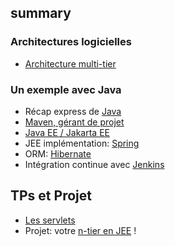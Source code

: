 ## summary

### Architectures logicielles

- [Architecture multi-tier](n_tier.md)

### Un exemple avec Java

- Récap express de [Java](java.md)
- [Maven, gérant de projet](java.md#maven)
- [Java EE / Jakarta EE](java.md#java-entreprise-edition--jakarta-ee-)
- JEE implémentation: [Spring](spring.md)
- ORM: [Hibernate](spring.md#hibernate)
- Intégration continue avec [Jenkins](jenkins.md)

## TPs et Projet

- [Les servlets](../tp/tp_servlet.md)
- Projet: votre [n-tier en JEE](../tp/projet.md) !